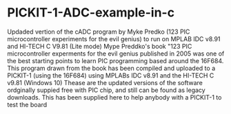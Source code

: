 # PICKIT-1-ADC-example-in-c
Updaded vertion of the cADC program by Myke Predko (123 PIC microcontroller experiments for the evil genius) to run on MPLAB IDC v8.91 and HI-TECH C V9.81 (Lite mode)
Mype Preddko's book "123 PIC microcontroller experments for the evil genius published in 2005 was one of the best starting points to learn PIC programming based around the 16F684.
This program drawn from the book has been compiled and uploaded to a PICKIT-1 (using the 16F684) using MPLABs IDC v8.91 and the HI-TECH C v9.81 (Windows 10)
Thease are the updated versions of the software ordginally suppied free with PIC chip, and still can be found as legacy downloads.
This has been supplied here to help anybody with a PICKIT-1 to test the board 
